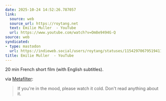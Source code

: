 ```yaml
---
date: 2025-10-24 14:52:26.787057
link:
  source: web
  source_url: https://roytang.net
  text: Emilie Muller  - YouTube
  url: https://www.youtube.com/watch?v=Om8e9494G-Q
source: web
syndicated:
- type: mastodon
  url: https://indieweb.social/users/roytang/statuses/115429706795194112
title: Emilie Muller  - YouTube
---
```


20 min French short film (with English subtitles).

via [Metafilter](https://www.metafilter.com/210812/I-have-known-happiness-but-that-didnt-make-me-happier):

>  If you're in the mood, please watch it cold. Don't read anything about it.